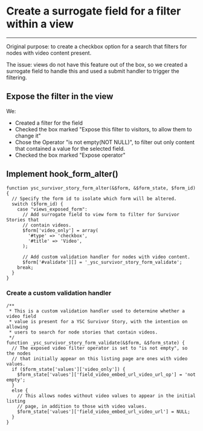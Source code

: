 # Create a surrogate field for a filter within a view
---

Original purpose: to create a checkbox option for a search that filters for nodes with video content present.

The issue: views do not have this feature out of the box, so we created a surrogate field to handle this and used a submit handler to trigger the filtering.

## Expose the filter in the view
We:
* Created a filter for the field
* Checked the box marked "Expose this filter to visitors, to allow them to change it"
* Chose the Operator "is not empty(NOT NULL)", to filter out only content that contained a value for the selected field.
* Checked the box marked "Expose operator"

## Implement hook_form_alter()
```
function ysc_survivor_story_form_alter(&$form, &$form_state, $form_id) {
  // Specify the form id to isolate which form will be altered.
  switch ($form_id) {
    case "views_exposed_form":
      // Add surrogate field to view form to filter for Survivor Stories that
      // contain videos.
      $form['video_only'] = array(
        '#type' => 'checkbox',
        '#title' => 'Video',
      );

      // Add custom validation handler for nodes with video content.
      $form['#validate'][] = '_ysc_survivor_story_form_validate';
    break;
  }
}
```
### Create a custom validation handler
```
/**
 * This is a custom validation handler used to determine whether a video field
 * value is present for a YSC Survivor Story, with the intention on allowing
 * users to search for node stories that contain videos.
 */
function _ysc_survivor_story_form_validate(&$form, &$form_state) {
  // The exposed video filter operator is set to "is not empty", so the nodes
  // that initially appear on this listing page are ones with video values.
  if ($form_state['values']['video_only']) {
    $form_state['values']['field_video_embed_url_video_url_op'] = 'not empty';
  }
  else {
    // This allows nodes without video values to appear in the initial listing
    // page, in addition to those with video values.
    $form_state['values']['field_video_embed_url_video_url'] = NULL;
  }
}
``` 

